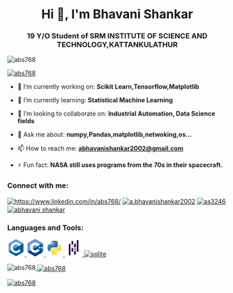 <h1 align="center">Hi 👋, I'm Bhavani Shankar</h1>
<h3 align="center">19 Y/O Student of SRM INSTITUTE OF SCIENCE AND TECHNOLOGY,KATTANKULATHUR</h3>

<p align="left"> <img src="https://komarev.com/ghpvc/?username=abs768&label=Profile%20views&color=0e75b6&style=flat" alt="abs768" /> </p>

<p align="left"> <a href="https://github.com/ryo-ma/github-profile-trophy"><img src="https://github-profile-trophy.vercel.app/?username=abs768" alt="abs768" /></a> </p>

- 🔭 I’m currently working on: **Scikit Learn,Tensorflow,Matplotlib**

- 🌱 I’m currently learning: **Statistical Machine Learning**

- 👯 I’m looking to collaborate on: **Industrial Automation, Data Science fields**

- 💬 Ask me about: **numpy,Pandas,matplotlib,netwoking,os...**

- 📫 How to reach me: **abhavanishankar2002@gmail.com**

- ⚡ Fun fact: **NASA still uses programs from the 70s in their spacecraft.**

<h3 align="left">Connect with me:</h3>
<p align="left">
<a href="https://www.linkedin.com/in/abs768/" target="blank"><img align="center" src="https://raw.githubusercontent.com/rahuldkjain/github-profile-readme-generator/master/src/images/icons/Social/linked-in-alt.svg" alt="https://www.linkedin.com/in/abs768/" height="30" width="40" /></a>
<a href="https://instagram.com/a.bhavanishankar2002" target="blank"><img align="center" src="https://raw.githubusercontent.com/rahuldkjain/github-profile-readme-generator/master/src/images/icons/Social/instagram.svg" alt="a.bhavanishankar2002" height="30" width="40" /></a>
<a href="https://www.hackerrank.com/as3246" target="blank"><img align="center" src="https://raw.githubusercontent.com/rahuldkjain/github-profile-readme-generator/master/src/images/icons/Social/hackerrank.svg" alt="as3246" height="30" width="40" /></a>
<a href="https://auth.geeksforgeeks.org/user/abhavani shankar" target="blank"><img align="center" src="https://raw.githubusercontent.com/rahuldkjain/github-profile-readme-generator/master/src/images/icons/Social/geeks-for-geeks.svg" alt="abhavani shankar" height="30" width="40" /></a>
</p>

<h3 align="left">Languages and Tools:</h3>
<p align="left"> <a href="https://www.cprogramming.com/" target="_blank" rel="noreferrer"> <img src="https://raw.githubusercontent.com/devicons/devicon/master/icons/c/c-original.svg" alt="c" width="40" height="40"/> </a> <a href="https://www.w3schools.com/cpp/" target="_blank" rel="noreferrer"> <img src="https://raw.githubusercontent.com/devicons/devicon/master/icons/cplusplus/cplusplus-original.svg" alt="cplusplus" width="40" height="40"/> </a> <a href="https://www.python.org" target="_blank" rel="noreferrer"> <img src="https://raw.githubusercontent.com/devicons/devicon/master/icons/python/python-original.svg" alt="python" width="40" height="40"/> 
<a href="https://pandas.pydata.org/" target="_blank" rel="noreferrer"> <img src="https://raw.githubusercontent.com/devicons/devicon/2ae2a900d2f041da66e950e4d48052658d850630/icons/pandas/pandas-original.svg" alt="pandas" width="40" height="40"/> </a>
<a href="https://www.sqlite.org/" target="_blank" rel="noreferrer"> <img src="https://www.vectorlogo.zone/logos/sqlite/sqlite-icon.svg" alt="sqlite" width="40" height="40"/>
<p><img align="left" src="https://github-readme-stats.vercel.app/api/top-langs?username=abs768&show_icons=true&locale=en&layout=compact" alt="abs768" /></p>

<p>&nbsp;<img align="center" src="https://github-readme-stats.vercel.app/api?username=abs768&show_icons=true&locale=en" alt="abs768" /></p>

<p><img align="center" src="https://github-readme-streak-stats.herokuapp.com/?user=abs768&" alt="abs768" /></p>
